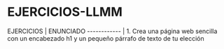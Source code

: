 # EJERCICIOS-LLMM
EJERCICIOS | ENUNCIADO
------------ | 1.	Crea una página web sencilla con un encabezado h1 y un pequeño párrafo de texto de tu elección


